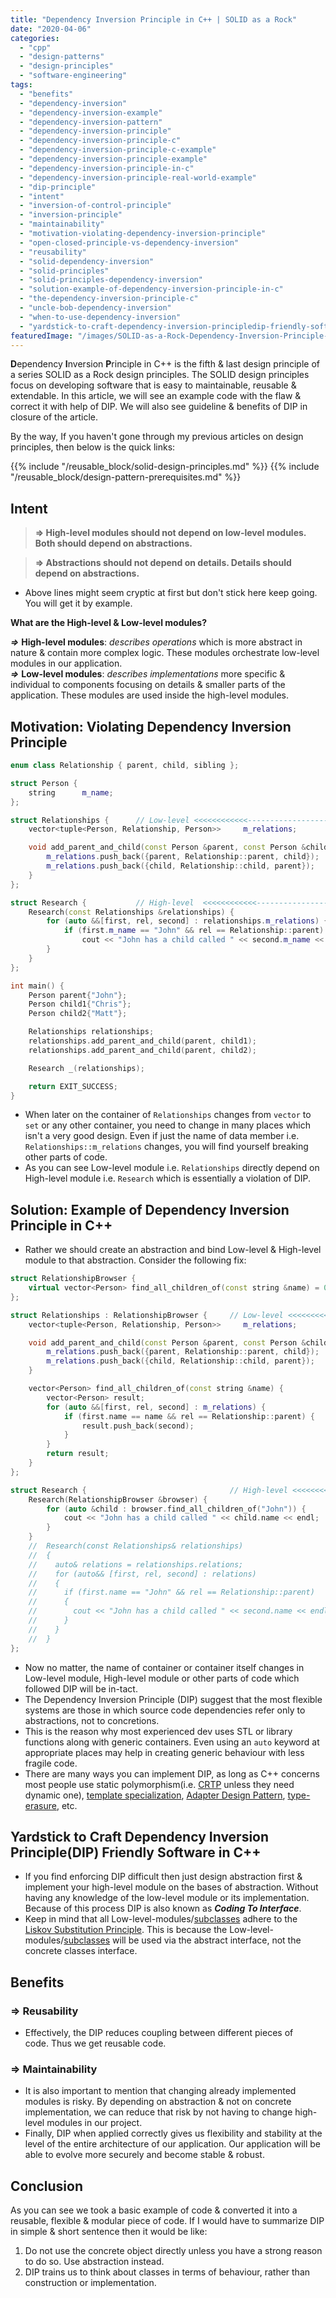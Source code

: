 ```yaml
---
title: "Dependency Inversion Principle in C++ | SOLID as a Rock"
date: "2020-04-06"
categories: 
  - "cpp"
  - "design-patterns"
  - "design-principles"
  - "software-engineering"
tags: 
  - "benefits"
  - "dependency-inversion"
  - "dependency-inversion-example"
  - "dependency-inversion-pattern"
  - "dependency-inversion-principle"
  - "dependency-inversion-principle-c"
  - "dependency-inversion-principle-c-example"
  - "dependency-inversion-principle-example"
  - "dependency-inversion-principle-in-c"
  - "dependency-inversion-principle-real-world-example"
  - "dip-principle"
  - "intent"
  - "inversion-of-control-principle"
  - "inversion-principle"
  - "maintainability"
  - "motivation-violating-dependency-inversion-principle"
  - "open-closed-principle-vs-dependency-inversion"
  - "reusability"
  - "solid-dependency-inversion"
  - "solid-principles"
  - "solid-principles-dependency-inversion"
  - "solution-example-of-dependency-inversion-principle-in-c"
  - "the-dependency-inversion-principle-c"
  - "uncle-bob-dependency-inversion"
  - "when-to-use-dependency-inversion"
  - "yardstick-to-craft-dependency-inversion-principledip-friendly-software-in-c"
featuredImage: "/images/SOLID-as-a-Rock-Dependency-Inversion-Principle-in-C-Vishal-Chovatiya.webp"
---
```


**D**ependency **I**nversion **P**rinciple in C++ is the fifth & last design principle of a series SOLID as a Rock design principles. The SOLID design principles focus on developing software that is easy to maintainable, reusable & extendable. In this article, we will see an example code with the flaw & correct it with help of DIP. We will also see guideline & benefits of DIP in closure of the article.

By the way, If you haven't gone through my previous articles on design principles, then below is the quick links:

{{% include "/reusable_block/solid-design-principles.md" %}}
{{% include "/reusable_block/design-pattern-prerequisites.md" %}}

## Intent

> **=> High-level modules should not depend on low-level modules. Both should depend on abstractions.**

> **=> Abstractions should not depend on details. Details should depend on abstractions.**

- Above lines might seem cryptic at first but don't stick here keep going. You will get it by example.

**What are the High-level & Low-level modules?**

**_\=>_** **High-level modules**: _describes operations_ which is more abstract in nature & contain more complex logic. These modules orchestrate low-level modules in our application.  
**_\=>_** **Low-level modules**: _describes implementations_ more specific & individual to components focusing on details & smaller parts of the application. These modules are used inside the high-level modules.

## Motivation: Violating Dependency Inversion Principle

```cpp
enum class Relationship { parent, child, sibling };

struct Person {
    string      m_name;
};

struct Relationships {      // Low-level <<<<<<<<<<<<-------------------------
    vector<tuple<Person, Relationship, Person>>     m_relations;

    void add_parent_and_child(const Person &parent, const Person &child) {
        m_relations.push_back({parent, Relationship::parent, child});
        m_relations.push_back({child, Relationship::child, parent});
    }
};

struct Research {           // High-level  <<<<<<<<<<<<------------------------
    Research(const Relationships &relationships) {
        for (auto &&[first, rel, second] : relationships.m_relations) {// Need C++17 here
            if (first.m_name == "John" && rel == Relationship::parent)
                cout << "John has a child called " << second.m_name << endl;
        }
    }
};

int main() {
    Person parent{"John"};
    Person child1{"Chris"};
    Person child2{"Matt"};

    Relationships relationships;
    relationships.add_parent_and_child(parent, child1);
    relationships.add_parent_and_child(parent, child2);

    Research _(relationships);

    return EXIT_SUCCESS;
}
```

- When later on the container of `Relationships` changes from `vector` to `set` or any other container, you need to change in many places which isn't a very good design. Even if just the name of data member i.e. `Relationships::m_relations` changes, you will find yourself breaking other parts of code.
- As you can see Low-level module i.e. `Relationships` directly depend on High-level module i.e. `Research` which is essentially a violation of DIP.

## Solution: Example of Dependency Inversion Principle in C++

- Rather we should create an abstraction and bind Low-level & High-level module to that abstraction. Consider the following fix:

```cpp
struct RelationshipBrowser {
    virtual vector<Person> find_all_children_of(const string &name) = 0;
};

struct Relationships : RelationshipBrowser {     // Low-level <<<<<<<<<<<<<<<------------------------
    vector<tuple<Person, Relationship, Person>>     m_relations;

    void add_parent_and_child(const Person &parent, const Person &child) {
        m_relations.push_back({parent, Relationship::parent, child});
        m_relations.push_back({child, Relationship::child, parent});
    }

    vector<Person> find_all_children_of(const string &name) {
        vector<Person> result;
        for (auto &&[first, rel, second] : m_relations) {
            if (first.name == name && rel == Relationship::parent) {
                result.push_back(second);
            }
        }
        return result;
    }
};

struct Research {                                // High-level <<<<<<<<<<<<<<<----------------------
    Research(RelationshipBrowser &browser) {
        for (auto &child : browser.find_all_children_of("John")) {
            cout << "John has a child called " << child.name << endl;
        }
    }
    //  Research(const Relationships& relationships)
    //  {
    //    auto& relations = relationships.relations;
    //    for (auto&& [first, rel, second] : relations)
    //    {
    //      if (first.name == "John" && rel == Relationship::parent)
    //      {
    //        cout << "John has a child called " << second.name << endl;
    //      }
    //    }
    //  }
};
```

- Now no matter, the name of container or container itself changes in Low-level module, High-level module or other parts of code which followed DIP will be in-tact.
- The Dependency Inversion Principle (DIP) suggest that the most flexible systems are those in which source code dependencies refer only to abstractions, not to concretions.
- This is the reason why most experienced dev uses STL or library functions along with generic containers. Even using an `auto` keyword at appropriate places may help in creating generic behaviour with less fragile code.
- There are many ways you can implement DIP, as long as C++ concerns most people use static polymorphism(i.e. [CRTP](/posts/7-advanced-cpp-concepts-idiom-examples-you-should-know/#CRTP) unless they need dynamic one), [template specialization](https://stackoverflow.com/a/43576623), [Adapter Design Pattern](/posts/adapter-design-pattern-in-modern-cpp/), [type-erasure](/posts/7-advanced-cpp-concepts-idiom-examples-you-should-know/#Type-Eraser), etc.

## Yardstick to Craft Dependency Inversion Principle(DIP) Friendly Software in C++

- If you find enforcing DIP difficult then just design abstraction first & implement your high-level module on the bases of abstraction. Without having any knowledge of the low-level module or its implementation. Because of this process DIP is also known as **_Coding To Interface_**.
- Keep in mind that all Low-level-modules/[subclasses](/posts/memory-layout-of-cpp-object/) adhere to the [Liskov Substitution Principle](/posts/liskovs-substitution-principle-in-cpp-solid-as-a-rock/). This is because the Low-level-modules/[subclasses](/posts/inside-the-cpp-object-model/) will be used via the abstract interface, not the concrete classes interface.

## Benefits

### \=> Reusability

- Effectively, the DIP reduces coupling between different pieces of code. Thus we get reusable code.

### \=> Maintainability

- It is also important to mention that changing already implemented modules is risky. By depending on abstraction & not on concrete implementation, we can reduce that risk by not having to change high-level modules in our project.
- Finally, DIP when applied correctly gives us flexibility and stability at the level of the entire architecture of our application. Our application will be able to evolve more securely and become stable & robust.

## Conclusion

As you can see we took a basic example of code & converted it into a reusable, flexible & modular piece of code. If I would have to summarize DIP in simple & short sentence then it would be like:
1. Do not use the concrete object directly unless you have a strong reason to do so. Use abstraction instead.
2. DIP trains us to think about classes in terms of behaviour, rather than construction or implementation.

